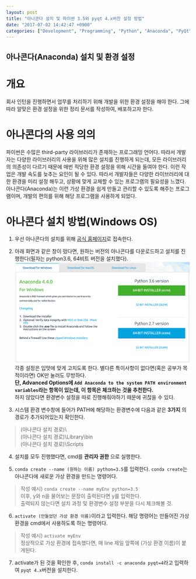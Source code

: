```yaml
---
layout: post
title: "아나콘다 설치 및 파이썬 3.5와 pyqt 4.x버전 설정 방법"
date: "2017-07-02 14:42:47 +0900"
categories: ["Development", "Programming", "Python", "Anaconda", "PyQt"]
---
```

## 아나콘다(Anaconda) 설치 및 환경 설정

# 개요
회사 인턴을 진행하면서 업무를 처리하기 위해 개발을 위한 환경 설정을 해야 한다. 그에 따라 알맞은 환경 설정을 위한 정리 문서를 작성하여, 배포하고자 한다.

# 아나콘다의 사용 의의
파이썬은 수많은 third-party 라이브러리가 존재하는 프로그래밍 언어다. 따라서 개발자는 다양한 라이브러리의 사용을 위해 많은 설치를 진행하게 되는데, 모든 라이브러리의 의존성이 다르기 때문에 매번 적당한 환경 설정을 위해 시간을 들여야 한다. 이런 작업은 개발 속도를 늦추는 요인이 될 수 있다. 따라서 개발자들은 다양한 라이브러리에 대한 환경을 미리 설정 해두고, 상황에 맞게 교체할 수 있는 프로그램의 필요성을 느꼈다. 아나콘다(Anaconda)는 이런 가상 환경을 쉽게 만들고 관리할 수 있도록 해주는 프로그램이며, 개발의 편의를 위해 해당 프로그램을 사용하게 되었다.

# 아나콘다 설치 방법(Windows OS)
1.  우선 아나콘다의 설치를 위해 [공식 홈페이지](https://www.continuum.io/downloads)로 접속한다.

2.  아래 화면과 같은 창이 떴다면, 원하는 버전의 아나콘다를 다운로드하고 설치를 진행한다(필자는 python3.6, 64비트 버전을 설치했다).
![아나콘다](/pictures/anaconda1.png)  
각종 설정은 입맛에 맞게 고치도록 한다. 별다른 특이사항이 없다면(혹은 공부가 목적이라면) OK만 눌러도 무방하다.  
**단, Advanced Options에 `Add Anaconda to the system PATH environment variables`라는 항목이 있는데, 이 항목은 체크하는 것을 추천한다.**  
하지 않았다면 환경변수 설정을 따로 진행해줘야하기 때문에 귀찮을 수 있다.  

3.  시스템 환경 변수창에 들어가 PATH에 해당하는 환경변수에 다음과 같은 **3가지** 의 경로가 추가되어있는지 확인한다.  
> (아나콘다 설치 경로)\  
> (아나콘다 설치 경로)\Library\bin  
> (아나콘다 설치 경로)\Scripts  

4.  설치를 모두 진행했다면, cmd를 **관리자 권한** 으로 실행한다.  

5.  `conda create --name (원하는 이름) python=3.5`를 입력한다. `conda create`는 아나콘다에 새로운 가상 환경을 만드는 명령어다.  
> 작성 예시) `conda create --name myEnv python=3.5`  
이후, y와 n을 물어보는 문장이 출력된다면 y를 입력한다.  
출력되지 않는다면 설치 과정 및 환경변수 설정 부분을 다시 체크해볼 것.  

6.  `activate (만들었던 가상 환경 이름)`이라고 입력한다. 해당 명령어는 만들어진 가상 환경을 cmd에서 사용하도록 하는 명령어다.  
> 작성 예시) `activate myEnv`  
정상적으로 가상 환경에 접속했다면, 매 line 제일 앞쪽에 (가상 환경 이름)이 붙게된다.  

7.  activate가 된 것을 확인한 후, `conda install -c anaconda pyqt=4`라고 입력하여 `pyqt 4.x`버전을 설치한다.  
